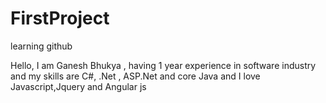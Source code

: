 # FirstProject
learning github


Hello,
I am Ganesh Bhukya , having 1 year experience in software industry and my skills are C#, .Net , ASP.Net and core Java and I love Javascript,Jquery and  Angular js 
